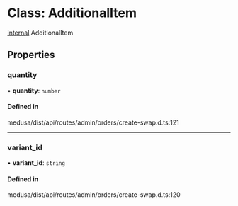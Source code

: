 # Class: AdditionalItem

[internal](../modules/internal-12.md).AdditionalItem

## Properties

### quantity

• **quantity**: `number`

#### Defined in

medusa/dist/api/routes/admin/orders/create-swap.d.ts:121

___

### variant\_id

• **variant\_id**: `string`

#### Defined in

medusa/dist/api/routes/admin/orders/create-swap.d.ts:120
